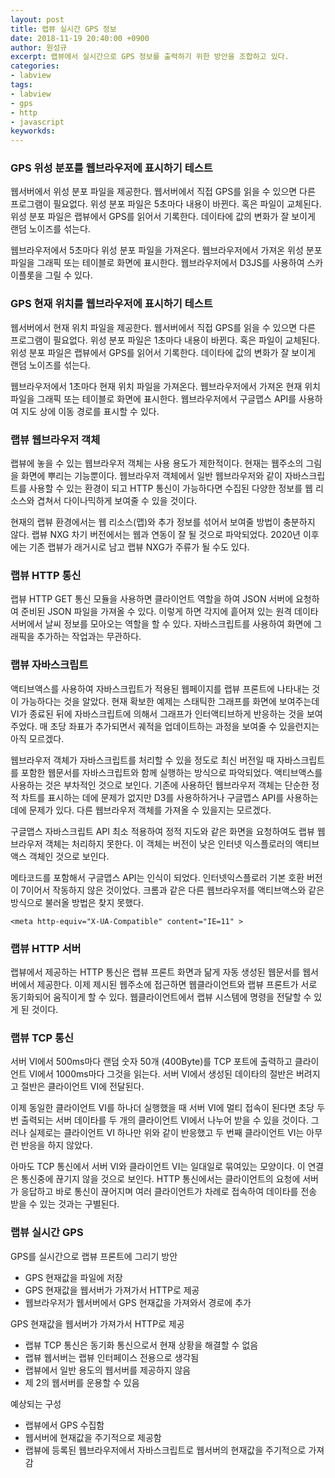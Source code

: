 ```yaml
---
layout: post
title: 랩뷰 실시간 GPS 정보
date: 2018-11-19 20:40:00 +0900
author: 원성규
excerpt: 랩뷰에서 실시간으로 GPS 정보를 출력하기 위한 방안을 조합하고 있다.
categories:
- labview
tags: 
- labview
- gps
- http
- javascript
keyworkds:
---
```



### GPS 위성 분포를 웹브라우저에 표시하기 테스트

웹서버에서 위성 분포 파일을 제공한다.
웹서버에서 직접 GPS를 읽을 수 있으면 다른 프로그램이 필요없다.
위성 분포 파일은 5초마다 내용이 바뀐다. 혹은 파일이 교체된다.
위성 분포 파일은 랩뷰에서 GPS를 읽어서 기록한다.
데이타에 값의 변화가 잘 보이게 랜덤 노이즈를 섞는다.

웹브라우저에서 5초마다 위성 분포 파일을 가져온다.
웹브라우저에서 가져온 위성 분포 파일을 그래픽 또는 테이블로 화면에 표시한다.
웹브라우저에서 D3JS를 사용하여 스카이플롯을 그릴 수 있다.

### GPS 현재 위치를 웹브라우저에 표시하기 테스트

웹서버에서 현재 위치 파일을 제공한다.
웹서버에서 직접 GPS를 읽을 수 있으면 다른 프로그램이 필요없다.
위성 분포 파일은 1초마다 내용이 바뀐다. 혹은 파일이 교체된다.
위성 분포 파일은 랩뷰에서 GPS를 읽어서 기록한다.
데이타에 값의 변화가 잘 보이게 랜덤 노이즈를 섞는다.

웹브라우저에서 1초마다 현재 위치 파일을 가져온다.
웹브라우저에서 가져온 현재 위치 파일을 그래픽 또는 테이블로 화면에 표시한다.
웹브라우저에서 구글맵스 API를 사용하여 지도 상에 이동 경로를 표시할 수 있다.


### 랩뷰 웹브라우저 객체

랩뷰에 놓을 수 있는 웹브라우저 객체는 사용 용도가 제한적이다. 현재는 웹주소의 그림을 화면에 뿌리는 기능뿐이다.
웹브라우저 객체에서 일반 웹브라우저와 같이 자바스크립트를 사용할 수 있는 환경이 되고 HTTP 통신이 가능하다면 
수집된 다양한 정보를 웹 리소스와 겹쳐서 다이나믹하게 보여줄 수 있을 것이다.

현재의 랩뷰 환경에서는 웹 리소스(맵)와 추가 정보를 섞어서 보여줄 방법이 충분하지 않다.
랩뷰 NXG 차기 버전에서는 웹과 연동이 잘 될 것으로 파악되었다. 
2020년 이후에는 기존 랩뷰가 래거시로 남고 랩뷰 NXG가 주류가 될 수도 있다.


### 랩뷰 HTTP 통신

랩뷰 HTTP GET 통신 모듈을 사용하면 클라이언트 역할을 하여 JSON 서버에 요청하여 준비된 JSON 파일을 가져올 수 있다.
이렇게 하면 각지에 흩어져 있는 원격 데이타 서버에서 날씨 정보를 모아오는 역할을 할 수 있다.
자바스크립트를 사용하여 화면에 그래픽을 추가하는 작업과는 무관하다.


### 랩뷰 자바스크립트

액티브액스를 사용하여 자바스크립트가 적용된 웹페이지를 랩뷰 프론트에 나타내는 것이 가능하다는 것을 알았다.
현재 확보한 예제는 스태틱한 그래프를 화면에 보여주는데 VI가 종료된 뒤에 자바스크립트에 의해서 그래프가 인터액티브하게 반응하는 것을 보여주었다.
매 초당 좌표가 추가되면서 궤적을 업데이트하는 과정을 보여줄 수 있을런지는 아직 모르겠다.

웹브라우저 객체가 자바스크립트를 처리할 수 있을 정도로 최신 버전일 때 자바스크립트를 포함한 웹문서를 자바스크립트와 함께 실행하는 방식으로 파악되었다.
액티브액스를 사용하는 것은 부차적인 것으로 보인다. 기존에 사용하던 웹브라우저 객체는 단순한 정적 차트를 표시하는 데에 문제가 없지만 D3를 사용하하거나 구글맵스 API를 사용하는데에 문제가 있다.
다른 웹브라우저 객체를 가져올 수 있을지는 모르겠다.

구글맵스 자바스크립트 API 최소 적용하여 정적 지도와 같은 화면을 요청하여도 랩뷰 웹브라우저 객체는 처리하지 못한다.
이 객체는 버전이 낮은 인터넷 익스플로러의 액티브액스 객체인 것으로 보인다.

메타코드를 포함해서 구글맵스 API는 인식이 되었다. 인터넷익스플로러 기본 호환 버전이 7이어서 작동하지 않은 것이었다.
크롬과 같은 다른 웹브라우저를 액티브액스와 같은 방식으로 불러올 방법은 찾지 못했다.
```
<meta http-equiv="X-UA-Compatible" content="IE=11" >
```

### 랩뷰 HTTP 서버

랩뷰에서 제공하는 HTTP 통신은 랩뷰 프론트 화면과 닮게 자동 생성된 웹문서를 웹서버에서 제공한다. 
이제 제시된 웹주소에 접근하면 웹클라이언트와 랩뷰 프론트가 서로 동기화되어 움직이게 할 수 있다.
웹클라이언트에서 랩뷰 시스템에 명령을 전달할 수 있게 된 것이다.

### 랩뷰 TCP 통신

서버 VI에서 500ms마다 랜덤 숫자 50개 (400Byte)를 TCP 포트에 출력하고 클라이언트 VI에서 1000ms마다 그것을 읽는다.
서버 VI에서 생성된 데이타의 절반은 버려지고 절반은 클라이언트 VI에 전달된다.

이제 동일한 클라이언트 VI를 하나더 실행했을 때 서버 VI에 멀티 접속이 된다면 초당 두 번 출력되는 서버 데이타를 두 개의 클라이언트 VI에서 나누어 받을 수 있을 것이다. 
그러나 실제로는 클라이언트 VI 하나만 위와 같이 반응했고 두 번째 클라이언트 VI는 아무런 반응을 하지 않았다.

아마도 TCP 통신에서 서버 VI와 클라이언트 VI는 일대일로 묶여있는 모양이다. 이 연결은 통신중에 끊기지 않을 것으로 보인다. HTTP 통신에서는 클라이언트의 요청에 서버가 응답하고 바로 통신이 끊어지며 여러 클라이언트가 차례로 접속하여 데이타를 전송 받을 수 있는 것과는 구별된다.

### 랩뷰 실시간 GPS 

GPS를 실시간으로 랩뷰 프론트에 그리기 방안
- GPS 현재값을 파일에 저장
- GPS 현재값을 웹서버가 가져가서 HTTP로 제공
- 웹브라우저가 웹서버에서 GPS 현재값을 가져와서 경로에 추가

GPS 현재값을 웹서버가 가져가서 HTTP로 제공
- 랩뷰 TCP 통신은 동기화 통신으로서 현재 상황을 해결할 수 없음
- 랩뷰 웹서버는 랩뷰 인터페이스 전용으로 생각됨
- 랩뷰에서 일반 용도의 웹서버를 제공하지 않음
- 제 2의 웹서버를 운용할 수 있음

예상되는 구성
- 랩뷰에서 GPS 수집함
- 웹서버에 현재값을 주기적으로 제공함
- 랩뷰에 등록된 웹브라우저에서 자바스크립트로 웹서버의 현재값을 주기적으로 가져감

